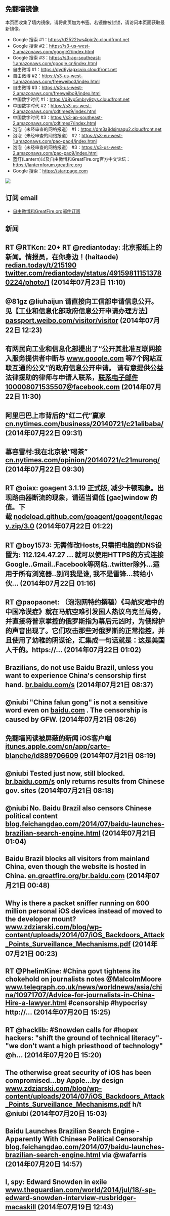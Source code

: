 ## 免翻墙镜像
本页面收集了墙内镜像。请将此页加为书签。若镜像被封锁，请访问本页面获取最新镜像。        
* Google 搜索 #1：https://d2522tws4pjc2c.cloudfront.net
* Google 搜索 #2：https://s3-us-west-2.amazonaws.com/google2/index.html
* Google 搜索 #3：https://s3-ap-southeast-1.amazonaws.com/google.cn/index.html        
* 自由微博 #1：https://dyd6yjagxcvio.cloudfront.net
* 自由微博 #2：https://s3-us-west-1.amazonaws.com/freeweibo3/index.html
* 自由微博 #3：https://s3-us-west-2.amazonaws.com/freeweibo9/index.html        
* 中国数字时代 #1：https://d8vp5mbry9zys.cloudfront.net
* 中国数字时代 #2：https://s3-us-west-2.amazonaws.com/cdtimes9/index.html
* 中国数字时代 #3：https://s3-ap-southeast-2.amazonaws.com/cdtimes7/index.html        
* 泡泡（未经审查的网络报道） #1：https://dm3a8dsjmaqu2.cloudfront.net
* 泡泡（未经审查的网络报道） #2：https://s3-eu-west-1.amazonaws.com/pao-pao4/index.html
* 泡泡（未经审查的网络报道） #3：https://s3-us-west-2.amazonaws.com/pao-pao9/index.html
* 蓝灯(Lantern)以及自由微博和GreatFire.org官方中文论坛：https://lanternforum.greatfire.org
* Google 搜索：https://startpage.com

<img src="https://raw.githubusercontent.com/greatfire/z/master/logos.gif" />

## 订阅 email
* <a href="https://b.us7.list-manage.com/subscribe?u=854fca58782082e0cbdf204a0&id=c78949b93c">自由微博和GreatFire.org邮件订阅</a>
    
## 新闻
RT @RTKcn: 20+ RT @rediantoday: 北京报纸上的新闻。情报员，在你身边！(haitaode) <a href="http://redian.today/t/215190">redian.today/t/215190</a> <a href="https://twitter.com/rediantoday/status/491598111513780224/photo/1">twitter.com/rediantoday/status/491598111513780224/photo/1</a> (2014年07月23日 11:10)
 ---
@81gz @liuhaijun  请直接向工信部申请信息公开。 见【工业和信息化部政府信息公开申请办理方法】<a href="http://passport.weibo.com/visitor/visitor?a=enter&url=http%3A%2F%2Fweibo.com%2F1494759712%2FBdxsyh5i2&_rand=1406094615.4028">passport.weibo.com/visitor/visitor</a> (2014年07月22日 12:23)
 ---
有网民向工业和信息化部提出了“公开其批准互联网接入服务提供者中断与 <a href="http://www.google.com">www.google.com</a> 等7个网站互联互通的公文“的政府信息公开申请。  请有意提供公益法律援助的律师与申请人联系，联系电子邮件100008071535507@facebook.com (2014年07月22日 11:30)
 ---
阿里巴巴上市背后的“红二代”赢家 <a href="http://cn.nytimes.com/business/20140721/c21alibaba/">cn.nytimes.com/business/20140721/c21alibaba/</a> (2014年07月22日 09:31)
 ---
慕容雪村:我在北京被“喝茶”  <a href="http://cn.nytimes.com/opinion/20140721/c21murong/">cn.nytimes.com/opinion/20140721/c21murong/</a> (2014年07月22日 09:30)
 ---
RT @oiax: goagent 3.1.19 正式版, 减少卡顿现象。出现路由器断流的现象，请适当调低 [gae]window 的值。下载 <a href="https://nodeload.github.com/goagent/goagent/legacy.zip/3.0">nodeload.github.com/goagent/goagent/legacy.zip/3.0</a> (2014年07月22日 01:22)
 ---
RT @boy1573: 无需修改Hosts,只需把电脑的DNS设置为: 112.124.47.27 ... 就可以使用HTTPS的方式连接Google..Gmail..Facebook等网站..twitter除外...适用于所有浏览器..别问我是谁, 我不是雷锋...转给小伙… (2014年07月22日 01:16)
 ---
RT @paopaonet: （泡泡网特约撰稿）《马航灾难中的中国冷漠症》就在马航空难引发国人热议乌克兰局势，并直接将普京掌控的俄罗斯指为幕后元凶时，为俄辩护的声音出现了。它们攻击那些对俄罗斯的正常指控，并且使用了幼稚的阴谋论，汇集成一句话就是：这是美国人干的。https://… (2014年07月22日 01:02)
 ---
Brazilians, do not use Baidu Brazil, unless you want to experience China's censorship first hand.  <a href="http://br.baidu.com/s?wd=free%20tibet">br.baidu.com/s</a> (2014年07月21日 08:37)
 ---
@niubi "China falun gong" is not a sensitive word even on <a href="http://baidu.com">baidu.com</a> . The censorship is caused by GFW. (2014年07月21日 08:26)
 ---
免翻墙阅读被屏蔽的新闻 iOS客户端 <a href="https://itunes.apple.com/cn/app/carte-blanche/id889706609?l=cn&ls=1&mt=8">itunes.apple.com/cn/app/carte-blanche/id889706609</a> (2014年07月21日 08:19)
 ---
@niubi Tested just now, still blocked. <a href="http://br.baidu.com/s?wd=falun%20gong">br.baidu.com/s</a> only returns results from Chinese gov. sites (2014年07月21日 08:18)
 ---
@niubi No. Baidu Brazil also censors Chinese political content <a href="http://blog.feichangdao.com/2014/07/baidu-launches-brazilian-search-engine.html">blog.feichangdao.com/2014/07/baidu-launches-brazilian-search-engine.html</a> (2014年07月21日 01:04)
 ---
Baidu Brazil blocks all visitors from mainland China, even though the website is hosted in China.  <a href="https://en.greatfire.org/br.baidu.com">en.greatfire.org/br.baidu.com</a> (2014年07月21日 00:48)
 ---
Why is there a packet sniffer running on 600 million  personal iOS devices instead of moved to the developer mount?   <a href="http://www.zdziarski.com/blog/wp-content/uploads/2014/07/iOS_Backdoors_Attack_Points_Surveillance_Mechanisms.pdf">www.zdziarski.com/blog/wp-content/uploads/2014/07/iOS_Backdoors_Attack_Points_Surveillance_Mechanisms.pdf</a> (2014年07月21日 00:23)
 ---
RT @PhelimKine: #China govt tightens its chokehold on journalists notes @MalcolmMoore <a href="http://www.telegraph.co.uk/news/worldnews/asia/china/10971707/Advice-for-journalists-in-China-Hire-a-lawyer.html">www.telegraph.co.uk/news/worldnews/asia/china/10971707/Advice-for-journalists-in-China-Hire-a-lawyer.html</a> #censorship #hypocrisy http://… (2014年07月20日 15:25)
 ---
RT @hacklib: #Snowden calls for #hopex hackers: "shift the ground of technical literacy"-"we don't want a high priesthood of technology" @h… (2014年07月20日 15:20)
 ---
The otherwise great security of iOS has been compromised…by Apple…by design <a href="http://www.zdziarski.com/blog/wp-content/uploads/2014/07/iOS_Backdoors_Attack_Points_Surveillance_Mechanisms.pdf">www.zdziarski.com/blog/wp-content/uploads/2014/07/iOS_Backdoors_Attack_Points_Surveillance_Mechanisms.pdf</a> h/t @niubi (2014年07月20日 15:03)
 ---
Baidu Launches Brazilian Search Engine - Apparently With Chinese Political Censorship <a href="http://blog.feichangdao.com/2014/07/baidu-launches-brazilian-search-engine.html">blog.feichangdao.com/2014/07/baidu-launches-brazilian-search-engine.html</a> via @wafarris (2014年07月20日 14:57)
 ---
I, spy: Edward Snowden in exile <a href="http://www.theguardian.com/world/2014/jul/18/-sp-edward-snowden-interview-rusbridger-macaskill?CMP=twt_gu">www.theguardian.com/world/2014/jul/18/-sp-edward-snowden-interview-rusbridger-macaskill</a> (2014年07月19日 12:43)
 ---

